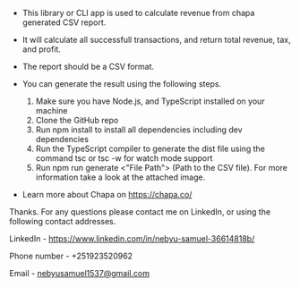 - This library or CLI app is used to calculate revenue from chapa generated CSV report.

- It will calculate all successfull transactions, and return total revenue,
tax, and profit.

- The report should be a CSV format.

- You can generate the result using the following steps.
    1. Make sure you have Node.js, and TypeScript installed on your machine
    2. Clone the GitHub repo
    3. Run npm install to install all dependencies including dev dependencies
    4. Run the TypeScript compiler to generate the dist file using the command
    tsc or tsc -w for watch mode support
    5. Run npm run generate <"File Path"> (Path to the CSV file). For more information
    take a look at the attached image.

- Learn more about Chapa on https://chapa.co/

Thanks. For any questions please contact me on LinkedIn, or using the following contact addresses.

LinkedIn - https://www.linkedin.com/in/nebyu-samuel-36614818b/

Phone number - +251923520962

Email - nebyusamuel1537@gmail.com